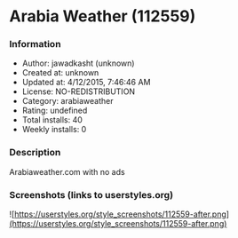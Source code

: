 # Arabia Weather (112559)

### Information
- Author: jawadkasht (unknown)
- Created at: unknown
- Updated at: 4/12/2015, 7:46:46 AM
- License: NO-REDISTRIBUTION
- Category: arabiaweather
- Rating: undefined
- Total installs: 40
- Weekly installs: 0


### Description
Arabiaweather.com with no ads


### Screenshots (links to userstyles.org)
![https://userstyles.org/style_screenshots/112559-after.png](https://userstyles.org/style_screenshots/112559-after.png)


